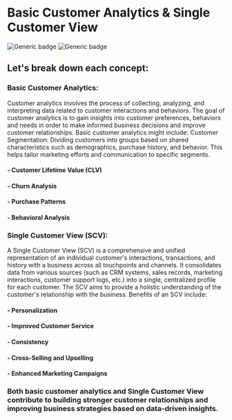 # Basic Customer Analytics & Single Customer View
![Generic badge](https://img.shields.io/badge/Concept-pink) ![Generic badge](https://img.shields.io/badge/Presentation-Gold)
## Let's break down each concept:

### Basic Customer Analytics:
Customer analytics involves the process of collecting, analyzing, and interpreting data related to customer interactions and behaviors. The goal of customer analytics is to gain insights into customer preferences, behaviors and needs in order to make informed business decisions and improve customer relationships. Basic customer analytics might include:
Customer Segmentation: Dividing customers into groups based on shared characteristics such as demographics, purchase history, and behavior. This helps tailor marketing efforts and communication to specific segments.

#### - Customer Lifetime Value (CLV)
#### - Churn Analysis
#### - Purchase Patterns
#### - Behavioral Analysis

### Single Customer View (SCV):
A Single Customer View (SCV) is a comprehensive and unified representation of an individual customer's interactions, transactions, and history with a business across all touchpoints and channels. It consolidates data from various sources (such as CRM systems, sales records, marketing interactions, customer support logs, etc.) into a single, centralized profile for each customer. The SCV aims to provide a holistic understanding of the customer's relationship with the business.
Benefits of an SCV include:

#### - Personalization
#### - Improved Customer Service
#### - Consistency
#### - Cross-Selling and Upselling
#### - Enhanced Marketing Campaigns

### Both basic customer analytics and Single Customer View contribute to building stronger customer relationships and improving business strategies based on data-driven insights.
